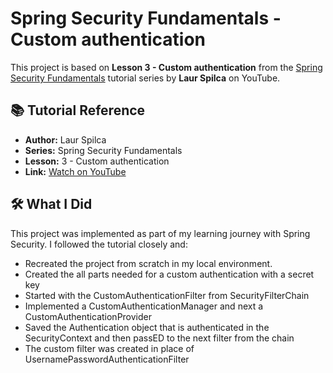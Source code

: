 # Spring Security Fundamentals - Custom authentication

This project is based on **Lesson 3 - Custom authentication** from
the [Spring Security Fundamentals](https://www.youtube.com/playlist?list=PLEocw3gLFc8X_a8hGWGaBnSkPFJmbb8QP) tutorial
series by **Laur Spilca** on
YouTube.

## 📚 Tutorial Reference

- **Author:** Laur Spilca
- **Series:** Spring Security Fundamentals
- **Lesson:** 3 - Custom authentication
- **Link:** [Watch on YouTube](https://www.youtube.com/watch?v=asAUMpEcdXw&list=PLEocw3gLFc8X_a8hGWGaBnSkPFJmbb8QP&index=3)

## 🛠️ What I Did

This project was implemented as part of my learning journey with Spring Security. I followed the tutorial closely and:

- Recreated the project from scratch in my local environment.
- Created the all parts needed for a custom authentication with a secret key
- Started with the CustomAuthenticationFilter from SecurityFilterChain
- Implemented a CustomAuthenticationManager and next a CustomAuthenticationProvider
- Saved the Authentication object that is authenticated in the SecurityContext and then passED to the next filter from the chain
- The custom filter was created in place of UsernamePasswordAuthenticationFilter